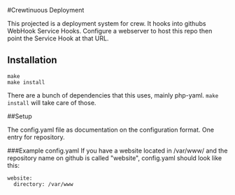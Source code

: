 #Crewtinuous Deployment

This projected is a deployment system for crew. It hooks into githubs WebHook Service Hooks. Configure a webserver to host this repo
then point the Service Hook at that URL.

## Installation

```
make
make install
```
There are a bunch of dependencies that this uses, mainly php-yaml. ```make install``` will take care of those.


##Setup

The config.yaml file as documentation on the configuration format. One entry for repository.

###Example config.yaml
If you have a website located in /var/www/ and the repository name on github is called "website", config.yaml should look like this:
```
website:
  directory: /var/www
```
